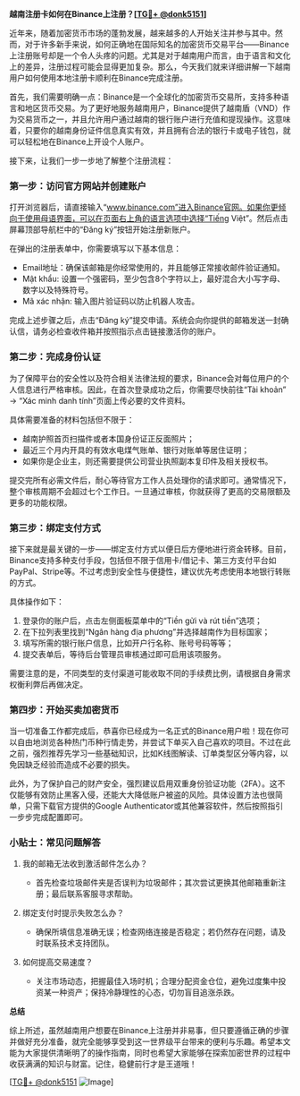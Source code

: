 **越南注册卡如何在Binance上注册？[[TG💪+ @donk5151](https://t.me/s/donk5151)]**

近年来，随着加密货币市场的蓬勃发展，越来越多的人开始关注并参与其中。然而，对于许多新手来说，如何正确地在国际知名的加密货币交易平台——Binance上注册账号却是一个令人头疼的问题。尤其是对于越南用户而言，由于语言和文化上的差异，注册过程可能会显得更加复杂。那么，今天我们就来详细讲解一下越南用户如何使用本地注册卡顺利在Binance完成注册。

首先，我们需要明确一点：Binance是一个全球化的加密货币交易所，支持多种语言和地区货币交易。为了更好地服务越南用户，Binance提供了越南盾（VND）作为交易货币之一，并且允许用户通过越南的银行账户进行充值和提现操作。这意味着，只要你的越南身份证件信息真实有效，并且拥有合法的银行卡或电子钱包，就可以轻松地在Binance上开设个人账户。

接下来，让我们一步一步地了解整个注册流程：

### 第一步：访问官方网站并创建账户

打开浏览器后，请直接输入“www.binance.com”进入Binance官网。如果你更倾向于使用母语界面，可以在页面右上角的语言选项中选择“Tiếng Việt”。然后点击屏幕顶部导航栏中的“Đăng ký”按钮开始注册新账户。

在弹出的注册表单中，你需要填写以下基本信息：
- Email地址：确保该邮箱是你经常使用的，并且能够正常接收邮件验证通知。
- Mật khẩu: 设置一个强密码，至少包含8个字符以上，最好混合大小写字母、数字以及特殊符号。
- Mã xác nhận: 输入图片验证码以防止机器人攻击。

完成上述步骤之后，点击“Đăng ký”提交申请。系统会向你提供的邮箱发送一封确认信，请务必检查收件箱并按照指示点击链接激活你的账户。

### 第二步：完成身份认证

为了保障平台的安全性以及符合相关法律法规的要求，Binance会对每位用户的个人信息进行严格审核。因此，在首次登录成功之后，你需要尽快前往“Tài khoản” -> “Xác minh danh tính”页面上传必要的文件资料。

具体需要准备的材料包括但不限于：
- 越南护照首页扫描件或者本国身份证正反面照片；
- 最近三个月内开具的有效水电煤气账单、银行对账单等居住证明；
- 如果你是企业主，则还需要提供公司营业执照副本复印件及相关授权书。

提交完所有必需文件后，耐心等待官方工作人员处理你的请求即可。通常情况下，整个审核周期不会超过七个工作日。一旦通过审核，你就获得了更高的交易限额及更多的功能权限。

### 第三步：绑定支付方式

接下来就是最关键的一步——绑定支付方式以便日后方便地进行资金转移。目前，Binance支持多种支付手段，包括但不限于信用卡/借记卡、第三方支付平台如PayPal、Stripe等。不过考虑到安全性与便捷性，建议优先考虑使用本地银行转账的方式。

具体操作如下：
1. 登录你的账户后，点击左侧面板菜单中的“Tiền gửi và rút tiền”选项；
2. 在下拉列表里找到“Ngân hàng địa phương”并选择越南作为目标国家；
3. 填写所需的银行账户信息，比如开户行名称、账号号码等等；
4. 提交表单后，等待后台管理员审核通过即可启用该项服务。

需要注意的是，不同类型的支付渠道可能收取不同的手续费比例，请根据自身需求权衡利弊后再做决定。

### 第四步：开始买卖加密货币

当一切准备工作都完成后，恭喜你已经成为一名正式的Binance用户啦！现在你可以自由地浏览各种热门币种行情走势，并尝试下单买入自己喜欢的项目。不过在此之前，强烈推荐先学习一些基础知识，比如K线图解读、订单类型区分等内容，以免因缺乏经验而造成不必要的损失。

此外，为了保护自己的财产安全，强烈建议启用双重身份验证功能（2FA）。这不仅能够有效防止黑客入侵，还能大大降低账户被盗的风险。具体设置方法也很简单，只需下载官方提供的Google Authenticator或其他兼容软件，然后按照指引一步步完成配置即可。

### 小贴士：常见问题解答

1. 我的邮箱无法收到激活邮件怎么办？
   - 首先检查垃圾邮件夹是否误判为垃圾邮件；其次尝试更换其他邮箱重新注册；最后联系客服寻求帮助。

2. 绑定支付时提示失败怎么办？
   - 确保所填信息准确无误；检查网络连接是否稳定；若仍然存在问题，请及时联系技术支持团队。

3. 如何提高交易速度？
   - 关注市场动态，把握最佳入场时机；合理分配资金仓位，避免过度集中投资某一种资产；保持冷静理性的心态，切勿盲目追涨杀跌。

**总结**

综上所述，虽然越南用户想要在Binance上注册并非易事，但只要遵循正确的步骤并做好充分准备，就完全能够享受到这一世界级平台带来的便利与乐趣。希望本文能为大家提供清晰明了的操作指南，同时也希望大家能够在探索加密世界的过程中收获满满的知识与财富。记住，稳健前行才是王道哦！

[[TG💪+ @donk5151](https://t.me/s/donk5151) ![Image](https://i.postimg.cc/rwNCRYN7/Snipaste-2025-04-30-17-27-05.png)]